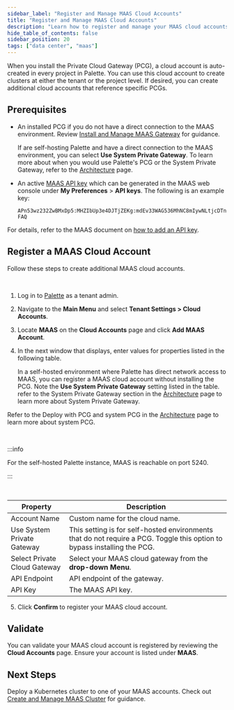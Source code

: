 ```yaml
---
sidebar_label: "Register and Manage MAAS Cloud Accounts"
title: "Register and Manage MAAS Cloud Accounts"
description: "Learn how to register and manage your MAAS cloud accounts in Palette."
hide_table_of_contents: false
sidebar_position: 20
tags: ["data center", "maas"]
---
```


When you install the Private Cloud Gateway (PCG), a cloud account is auto-created in every project in Palette. You can use this cloud account to create clusters at either the tenant or the project level. If desired, you can create additional cloud accounts that reference specific PCGs.

## Prerequisites

- An installed PCG if you do not have a direct connection to the MAAS environment. Review [Install and Manage MAAS Gateway](install-manage-maas-pcg.md) for guidance.

  If are self-hosting Palette and have a direct connection to the MAAS environment, you can select **Use System Private Gateway**. To learn more about when you would use Palette's PCG or the System Private Gateway, refer to the [Architecture](architecture.md) page.

- An active [MAAS API key](https://maas.io/docs/api-authentication-reference) which can be generated in the MAAS web console under **My Preferences** > **API keys**. The following is an example key:

  `APn53wz232ZwBMxDp5:MHZIbUp3e4DJTjZEKg:mdEv33WAG536MhNC8mIywNLtjcDTnFAQ`

For details, refer to the MAAS document on [how to add an API key](https://maas.io/docs/how-to-manage-user-accounts#heading--api-key).

## Register a MAAS Cloud Account

Follow these steps to create additional MAAS cloud accounts.

<br />

1. Log in to [Palette](https://console.spectrocloud.com) as a tenant admin.

2. Navigate to the **Main Menu** and select **Tenant Settings > Cloud Accounts**.

3. Locate **MAAS** on the **Cloud Accounts** page and click **Add MAAS Account**.

4. In the next window that displays, enter values for properties listed in the following table.

   In a self-hosted environment where Palette has direct network access to MAAS, you can register a MAAS cloud account without installing the PCG. Note the **Use System Private Gateway** setting listed in the table. refer to the System Private Gateway section in the [Architecture](architecture.md) page to learn more about System Private Gateway.

Refer to the Deploy with PCG and system PCG in the [Architecture](architecture.md) page to learn more about system PCG.

<br />

:::info

For the self-hosted Palette instance, MAAS is reachable on port 5240.

:::

<br />

| Property                     | Description                                                                                                              |
| ---------------------------- | ------------------------------------------------------------------------------------------------------------------------ |
| Account Name                 | Custom name for the cloud name.                                                                                          |
| Use System Private Gateway   | This setting is for self-hosted environments that do not require a PCG. Toggle this option to bypass installing the PCG. |
| Select Private Cloud Gateway | Select your MAAS cloud gateway from the **drop-down Menu**.                                                              |
| API Endpoint                 | API endpoint of the gateway.                                                                                             |
| API Key                      | The MAAS API key.                                                                                                        |

5. Click **Confirm** to register your MAAS cloud account.

## Validate

You can validate your MAAS cloud account is registered by reviewing the **Cloud Accounts** page. Ensure your account is listed under **MAAS**.

## Next Steps

Deploy a Kubernetes cluster to one of your MAAS accounts. Check out [Create and Manage MAAS Cluster](create-manage-maas-clusters.md) for guidance.
